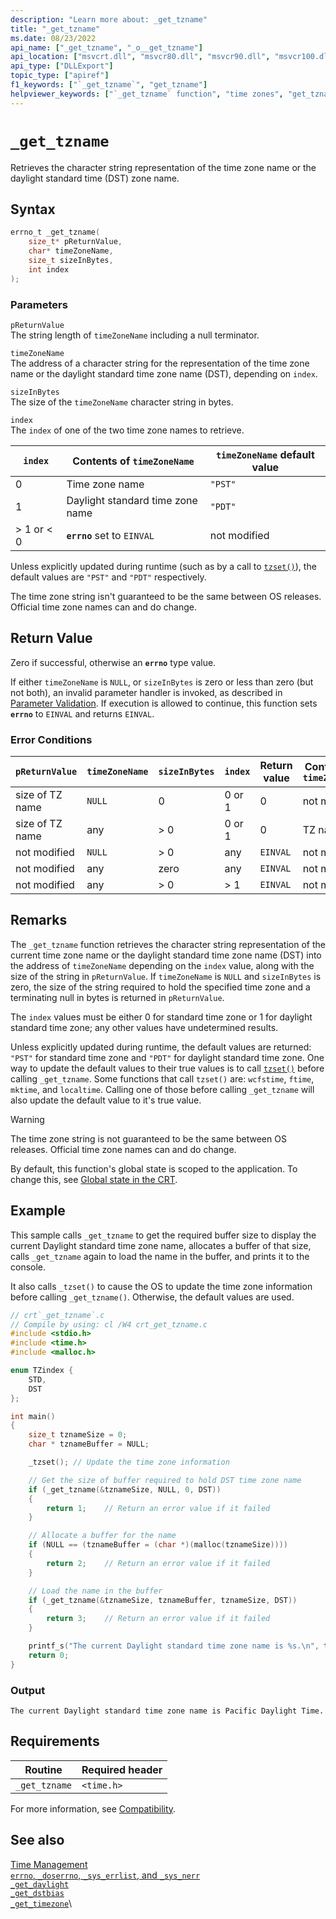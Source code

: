 ```yaml
---
description: "Learn more about: _get_tzname"
title: "_get_tzname"
ms.date: 08/23/2022
api_name: ["_get_tzname", "_o__get_tzname"]
api_location: ["msvcrt.dll", "msvcr80.dll", "msvcr90.dll", "msvcr100.dll", "msvcr100_clr0400.dll", "msvcr110.dll", "msvcr110_clr0400.dll", "msvcr120.dll", "msvcr120_clr0400.dll", "ucrtbase.dll", "api-ms-win-crt-time-l1-1-0.dll", "api-ms-win-crt-private-l1-1-0.dll"]
api_type: ["DLLExport"]
topic_type: ["apiref"]
f1_keywords: ["`_get_tzname`", "get_tzname"]
helpviewer_keywords: ["`_get_tzname` function", "time zones", "get_tzname function"]
---
```

# `_get_tzname`

Retrieves the character string representation of the time zone name or the daylight standard time (DST) zone name.

## Syntax

```C
errno_t _get_tzname(
    size_t* pReturnValue,
    char* timeZoneName,
    size_t sizeInBytes,
    int index
);
```

### Parameters

`pReturnValue`\
The string length of `timeZoneName` including a null terminator.

`timeZoneName`\
The address of a character string for the representation of the time zone name or the daylight standard time zone name (DST), depending on `index`.

`sizeInBytes`\
The size of the `timeZoneName` character string in bytes.

`index`\
The `index` of one of the two time zone names to retrieve.

|`index`|Contents of `timeZoneName`|`timeZoneName` default value|
|-|-|-|
|0|Time zone name|`"PST"`|
|1|Daylight standard time zone name|`"PDT"`|
|> 1 or < 0|**`errno`** set to `EINVAL`|not modified|

Unless explicitly updated during runtime (such as by a call to [`tzset()`](tzset.md)), the default values are `"PST"` and `"PDT"` respectively.

The time zone string isn't guaranteed to be the same between OS releases. Official time zone names can and do change.

## Return Value

Zero if successful, otherwise an **`errno`** type value.

If either `timeZoneName` is `NULL`, or `sizeInBytes` is zero or less than zero (but not both), an invalid parameter handler is invoked, as described in [Parameter Validation](../../c-runtime-library/parameter-validation.md). If execution is allowed to continue, this function sets **`errno`** to `EINVAL` and returns `EINVAL`.

### Error Conditions

|`pReturnValue`|`timeZoneName`|`sizeInBytes`|`index`|Return value|Contents of `timeZoneName`|
|--------------------|--------------------|-------------------|-------------|------------------|--------------------------------|
|size of TZ name|`NULL`|0|0 or 1|0|not modified|
|size of TZ name|any|> 0|0 or 1|0|TZ name|
|not modified|`NULL`|> 0|any|`EINVAL`|not modified|
|not modified|any|zero|any|`EINVAL`|not modified|
|not modified|any|> 0|> 1|`EINVAL`|not modified|

## Remarks

The `_get_tzname` function retrieves the character string representation of the current time zone name or the daylight standard time zone name (DST) into the address of `timeZoneName` depending on the `index` value, along with the size of the string in `pReturnValue`. If `timeZoneName` is `NULL` and `sizeInBytes` is zero, the size of the string required to hold the specified time zone and a terminating null in bytes is returned in `pReturnValue`.

The `index` values must be either 0 for standard time zone or 1 for daylight standard time zone; any other values have undetermined results.

Unless explicitly updated during runtime, the default values are returned: `"PST"` for standard time zone and `"PDT"` for daylight standard time zone. One way to update the default values to their true values is to call [`tzset()`](tzset.md) before calling `_get_tzname`. Some functions that call `tzset()` are: `wcfstime`, `ftime`, `mktime`, and `localtime`. Calling one of those before calling `_get_tzname` will also update the default value to it's true value.

> [!WARNING]
> The time zone string is not guaranteed to be the same between OS releases. Official time zone names can and do change.

By default, this function's global state is scoped to the application. To change this, see [Global state in the CRT](../global-state.md).

## Example

This sample calls `_get_tzname` to get the required buffer size to display the current Daylight standard time zone name, allocates a buffer of that size, calls `_get_tzname` again to load the name in the buffer, and prints it to the console.

It also calls `_tzset()` to cause the OS to update the time zone information before calling `_get_tzname()`. Otherwise, the default values are used.

```C
// crt`_get_tzname`.c
// Compile by using: cl /W4 crt_get_tzname.c
#include <stdio.h>
#include <time.h>
#include <malloc.h>

enum TZindex {
    STD,
    DST
};

int main()
{
    size_t tznameSize = 0;
    char * tznameBuffer = NULL;

    _tzset(); // Update the time zone information

    // Get the size of buffer required to hold DST time zone name
    if (_get_tzname(&tznameSize, NULL, 0, DST))
    {
        return 1;    // Return an error value if it failed
    }

    // Allocate a buffer for the name
    if (NULL == (tznameBuffer = (char *)(malloc(tznameSize))))
    {
        return 2;    // Return an error value if it failed
    }

    // Load the name in the buffer
    if (_get_tzname(&tznameSize, tznameBuffer, tznameSize, DST))
    {
        return 3;    // Return an error value if it failed
    }

    printf_s("The current Daylight standard time zone name is %s.\n", tznameBuffer);
    return 0;
}
```

### Output

```Output
The current Daylight standard time zone name is Pacific Daylight Time.
```

## Requirements

|Routine|Required header|
|-------------|---------------------|
|`_get_tzname`|`<time.h>`|

For more information, see [Compatibility](../../c-runtime-library/compatibility.md).

## See also

[Time Management](../../c-runtime-library/time-management.md)\
[`errno`, `_doserrno`, `_sys_errlist`, and `_sys_nerr`](../../c-runtime-library/errno-doserrno-sys-errlist-and-sys-nerr.md)\
[`_get_daylight`](get-daylight.md)\
[`_get_dstbias`](get-dstbias.md)\
[`_get_timezone`](get-timezone.md)\
